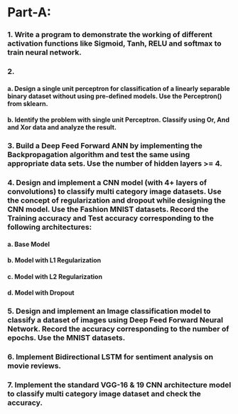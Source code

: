 # Part-A:

### 1.  Write a program to demonstrate the working of different activation functions like Sigmoid, Tanh, RELU and softmax to train neural network.

### 2.  
#### a.  Design a single unit perceptron for classification of a linearly separable binary dataset without using pre-defined models. Use the Perceptron() from sklearn.
    
#### b.  Identify the problem with single unit Perceptron. Classify using Or, And and Xor data and analyze the result.

### 3.  Build a Deep Feed Forward ANN by implementing the Backpropagation algorithm and test the same using appropriate data sets. Use the number of hidden layers >= 4.

### 4.  Design and implement a CNN model (with 4+ layers of convolutions) to classify multi category image datasets. Use the concept of regularization and dropout while designing the CNN model. Use the Fashion MNIST datasets. Record the Training accuracy and Test accuracy corresponding to the following architectures:
#### a. Base Model
#### b. Model with L1 Regularization
#### c. Model with L2 Regularization
#### d. Model with Dropout

### 5.  Design and implement an Image classification model to classify a dataset of images using Deep Feed Forward Neural Network. Record the accuracy corresponding to the number of epochs. Use the MNIST datasets.

### 6.  Implement Bidirectional LSTM for sentiment analysis on movie reviews.

### 7.  Implement the standard VGG-16 & 19 CNN architecture model to classify multi category image dataset and check the accuracy.
